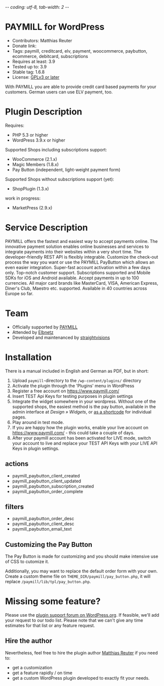-*- coding: utf-8, tab-width: 2 -*-

PAYMILL for WordPress
=====================
* Contributors: Matthias Reuter
* Donate link:
* Tags: paymill, creditcard, elv, payment, woocommerce, paybutton, ecommerce, debitcard, subscriptions
* Requires at least: 3.9
* Tested up to: 3.9
* Stable tag: 1.6.8
* License: [GPLv3 or later](http://www.gnu.org/licenses/gpl-3.0.html)

With PAYMILL you are able to provide credit card based payments for your customers.
German users can use ELV payment, too.

Plugin Description
==================

Requires:
* PHP 5.3 or higher
* WordPress 3.9.x or higher

Supported Shops including subscriptions support:
* WooCommerce (2.1.x)
* Magic Members (1.8.x)
* Pay Button (independent, light-weight payment form)

Supported Shops without subscriptions support (yet):
* ShopPlugin (1.3.x)

work in progress:
* MarketPress (2.9.x)


Service Description
===================

PAYMILL offers the fastest and easiest way to accept payments online.
The innovative payment solution enables online businesses and services to integrate payments into their websites within a very short time.
The developer-friendly REST API is flexibly integrable.
Customize the check-out process the way you want or use the PAYMILL PayButton which allows an even easier integration.
Super-fast account activation within a few days only.
Top-notch customer support.
Subscriptions supported and Mobile SDKs for iOS and Android available.
Accept payments in up to 100 currencies.
All major card brands like MasterCard, VISA, American Express, Diner's Club, Maestro etc. supported.
Available in 40 countries across Europe so far.


Team
====
* Officially supported by [PAYMILL](https://paymill.com)
* Attended by [Elbnetz](http://elbnetz.com)
* Developed and maintenanced by [straightvisions](http://straightvisions.com)


Installation
============

There is a manual included in English and German as PDF, but in short:

1. Upload `paymill`-directory to the `/wp-content/plugins/` directory
2. Activate the plugin through the 'Plugins' menu in WordPress
3. Register a free account on https://www.paymill.com/
4. Insert TEST Api Keys for testing purposes in plugin settings
5. Integrate the widget somewhere in your wordpress. Without one of the supported shops, the easiest method is the pay button, available in the admin interface at _Design » Widgets_, or [as a shortcode](FAQ.md) for individual pages.
6. Play around in test mode.
7. If you are happy how the plugin works, enable your live account on https://www.paymill.com/ - this could take a couple of days.
8. After your paymill account has been activated for LIVE mode, switch your account to live and replace your TEST API Keys with your LIVE API Keys in plugin settings.

actions
-------
* paymill_paybutton_client_created
* paymill_paybutton_client_updated
* paymill_paybutton_subscription_created
* paymill_paybutton_order_complete

filters
-------
* paymill_paybutton_order_desc
* paymill_paybutton_client_desc
* paymill_paybutton_email_text

Customizing the Pay Button
--------------------------

The Pay Button is made for customizing and you should make intensive use of CSS to cutomize it.

Additionally, you may want to replace the default order form with your own.
Create a custom theme file on `THEME_DIR/paymill/pay_button.php`,
it will replace `/paymill/lib/tpl/pay_button.php`.


Missing some feature?
=====================

Please use the [plugin support forum on WordPress.org](http://wordpress.org/support/plugin/paymill).
If feasible, we'll add your request to our todo list.
Please note that we can't give any time estimates for that list or any feature request.

Hire the author
---------------
Nevertheless, feel free to hire the plugin author [Matthias Reuter](mailto:info@straightvisions.com) if you need to:
* get a customization
* get a feature rapidly / on time
* get a custom WordPress plugin developed to exactly fit your needs.
